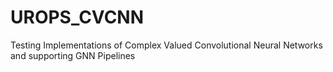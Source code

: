 # UROPS_CVCNN
Testing Implementations of Complex Valued Convolutional Neural Networks and supporting GNN Pipelines

